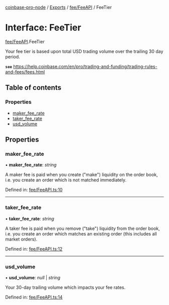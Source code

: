 [coinbase-pro-node](../README.md) / [Exports](../modules.md) / [fee/FeeAPI](../modules/fee_feeapi.md) / FeeTier

# Interface: FeeTier

[fee/FeeAPI](../modules/fee_feeapi.md).FeeTier

Your fee tier is based upon total USD trading volume over the trailing 30 day period.

**`see`** https://help.coinbase.com/en/pro/trading-and-funding/trading-rules-and-fees/fees.html

## Table of contents

### Properties

- [maker\_fee\_rate](fee_feeapi.feetier.md#maker_fee_rate)
- [taker\_fee\_rate](fee_feeapi.feetier.md#taker_fee_rate)
- [usd\_volume](fee_feeapi.feetier.md#usd_volume)

## Properties

### maker\_fee\_rate

• **maker\_fee\_rate**: *string*

A maker fee is paid when you create ("make") liquidity on the order book, i.e. you create an order which is not matched immediately.

Defined in: [fee/FeeAPI.ts:10](https://github.com/bennycode/coinbase-pro-node/blob/c3d8f7c/src/fee/FeeAPI.ts#L10)

___

### taker\_fee\_rate

• **taker\_fee\_rate**: *string*

A taker fee is paid when you remove ("take") liquidity from the order book, i.e. you create an order which matches an existing order (this includes all market orders).

Defined in: [fee/FeeAPI.ts:12](https://github.com/bennycode/coinbase-pro-node/blob/c3d8f7c/src/fee/FeeAPI.ts#L12)

___

### usd\_volume

• **usd\_volume**: *null* \| *string*

Your 30-day trailing volume which impacts your fee rates.

Defined in: [fee/FeeAPI.ts:14](https://github.com/bennycode/coinbase-pro-node/blob/c3d8f7c/src/fee/FeeAPI.ts#L14)

